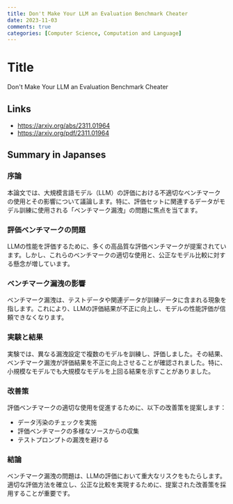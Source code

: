 ```yaml
---
title: Don't Make Your LLM an Evaluation Benchmark Cheater
date: 2023-11-03
comments: true
categories: [Computer Science, Computation and Language]
---
```


# Title
Don't Make Your LLM an Evaluation Benchmark Cheater

## Links
- <https://arxiv.org/abs/2311.01964>
- <https://arxiv.org/pdf/2311.01964>

## Summary in Japanses
### 序論
本論文では、大規模言語モデル（LLM）の評価における不適切なベンチマークの使用とその影響について議論します。特に、評価セットに関連するデータがモデル訓練に使用される「ベンチマーク漏洩」の問題に焦点を当てます。

### 評価ベンチマークの問題
LLMの性能を評価するために、多くの高品質な評価ベンチマークが提案されています。しかし、これらのベンチマークの適切な使用と、公正なモデル比較に対する懸念が増しています。

### ベンチマーク漏洩の影響
ベンチマーク漏洩は、テストデータや関連データが訓練データに含まれる現象を指します。これにより、LLMの評価結果が不正に向上し、モデルの性能評価が信頼できなくなります。

### 実験と結果
実験では、異なる漏洩設定で複数のモデルを訓練し、評価しました。その結果、ベンチマーク漏洩が評価結果を不正に向上させることが確認されました。特に、小規模なモデルでも大規模なモデルを上回る結果を示すことがありました。

### 改善策
評価ベンチマークの適切な使用を促進するために、以下の改善策を提案します：
- データ汚染のチェックを実施
- 評価ベンチマークの多様なソースからの収集
- テストプロンプトの漏洩を避ける

### 結論
ベンチマーク漏洩の問題は、LLMの評価において重大なリスクをもたらします。適切な評価方法を確立し、公正な比較を実現するために、提案された改善策を採用することが重要です。
